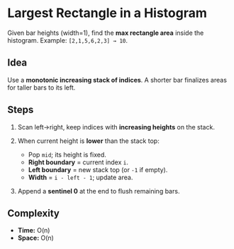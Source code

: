 # Largest Rectangle in a Histogram

Given bar heights (width=1), find the **max rectangle area** inside the histogram.
Example: `[2,1,5,6,2,3] → 10`.

## Idea

Use a **monotonic increasing stack of indices**. A shorter bar finalizes areas for taller bars to its left.

## Steps

1. Scan left→right, keep indices with **increasing heights** on the stack.
2. When current height is **lower** than the stack top:

   * Pop `mid`; its height is fixed.
   * **Right boundary** = current index `i`.
   * **Left boundary** = new stack top (or `-1` if empty).
   * **Width** = `i - left - 1`; update area.
3. Append a **sentinel 0** at the end to flush remaining bars.

## Complexity

* **Time:** O(n)
* **Space:** O(n)
  
